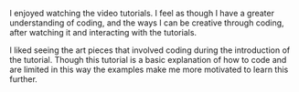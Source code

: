 I enjoyed watching the video tutorials. I feel as though I have a greater understanding of coding, and the ways I can be creative through coding, after watching it and interacting with the tutorials.

I liked seeing the art pieces that involved coding during the introduction of the tutorial. Though this tutorial is a basic explanation of how to code and are limited in this way the examples make me more motivated to learn this further.
